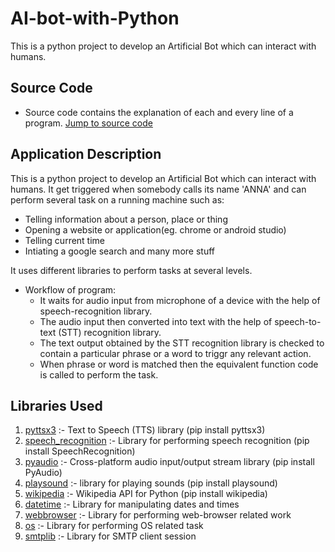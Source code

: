# AI-bot-with-Python

This is a python project to develop an Artificial Bot which can interact with humans.

## Source Code

- Source code contains the explanation of each and every line of a program.
  [Jump to source code](AI-assistant.py)

## Application Description

This is a python project to develop an Artificial Bot which can interact with humans. It get triggered when somebody calls its name 'ANNA' and can perform several task on a running machine such as:

- Telling information about a person, place or thing
- Opening a website or application(eg. chrome or android studio)
- Telling current time
- Intiating a google search and many more stuff

It uses different libraries to perform tasks at several levels.

- Workflow of program:
  - It waits for audio input from microphone of a device with the help of speech-recognition library.
  - The audio input then converted into text with the help of speech-to-text (STT) recognition library.
  - The text output obtained by the STT recognition library is checked to contain a particular phrase or a word to triggr any relevant action.
  - When phrase or word is matched then the equivalent function code is called to perform the task.

## Libraries Used

1. [pyttsx3](https://pypi.org/project/pyttsx3/) :- Text to Speech (TTS) library (pip install pyttsx3)
2. [speech_recognition](https://pypi.org/project/SpeechRecognition/) :- Library for performing speech recognition (pip install SpeechRecognition)
3. [pyaudio](https://pypi.org/project/PyAudio/) :- Cross-platform audio input/output stream library (pip install PyAudio)
4. [playsound](https://pypi.org/project/playsound/) :- library for playing sounds (pip install playsound)
5. [wikipedia](https://pypi.org/project/wikipedia/) :- Wikipedia API for Python (pip install wikipedia)
6. [datetime](https://docs.python.org/3/library/datetime.html) :- Library for manipulating dates and times
7. [webbrowser](https://docs.python.org/3/library/webbrowser.html) :- Library for performing web-browser related work
8. [os](https://docs.python.org/3/library/os.html) :- Library for performing OS related task
9. [smtplib](https://docs.python.org/3/library/smtplib.html) :- Library for SMTP client session
